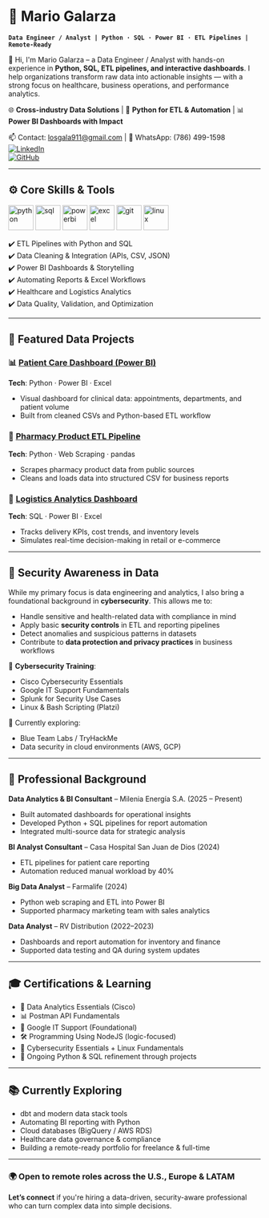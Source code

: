 # 🧭 Mario Galarza  
**`Data Engineer / Analyst | Python · SQL · Power BI · ETL Pipelines | Remote-Ready`**

👋 Hi, I'm Mario Galarza – a Data Engineer / Analyst with hands-on experience in **Python, SQL, ETL pipelines, and interactive dashboards**. I help organizations transform raw data into actionable insights — with a strong focus on healthcare, business operations, and performance analytics.

🌐 **Cross-industry Data Solutions** | 🐍 **Python for ETL & Automation** | 📊 **Power BI Dashboards with Impact**

📫 Contact: [losgala911@gmail.com](mailto:losgala911@gmail.com) | 📱 WhatsApp: (786) 499-1598  
[![LinkedIn](https://img.shields.io/badge/LinkedIn-Data_Profile-blue?logo=linkedin&style=for-the-badge)](https://www.linkedin.com/in/losgala/)  
[![GitHub](https://img.shields.io/badge/GitHub-Data_Projects-black?logo=github&style=for-the-badge)](https://github.com/LosGala)

---

## ⚙️ Core Skills & Tools

<p align="left">
  <img alt="python" width="50px" src="https://cdn.jsdelivr.net/gh/devicons/devicon/icons/python/python-original.svg" />
  <img alt="sql" width="50px" src="https://cdn.jsdelivr.net/gh/devicons/devicon/icons/mysql/mysql-original.svg" />
  <img alt="powerbi" width="50px" src="https://img.icons8.com/color/48/power-bi.png" />
  <img alt="excel" width="50px" src="https://img.icons8.com/color/48/microsoft-excel-2019.png" />
  <img alt="git" width="50px" src="https://cdn.jsdelivr.net/gh/devicons/devicon/icons/git/git-original.svg" />
  <img alt="linux" width="50px" src="https://cdn.jsdelivr.net/gh/devicons/devicon/icons/linux/linux-original.svg" />
</p>

✔️ ETL Pipelines with Python and SQL  
✔️ Data Cleaning & Integration (APIs, CSV, JSON)  
✔️ Power BI Dashboards & Storytelling  
✔️ Automating Reports & Excel Workflows  
✔️ Healthcare and Logistics Analytics  
✔️ Data Quality, Validation, and Optimization

---

## 🚀 Featured Data Projects

### 📊 [Patient Care Dashboard (Power BI)](https://github.com/LosGala/patient-care-dashboard)
**Tech**: Python · Power BI · Excel  
- Visual dashboard for clinical data: appointments, departments, and patient volume  
- Built from cleaned CSVs and Python-based ETL workflow

### 🧪 [Pharmacy Product ETL Pipeline](https://github.com/LosGala/pharmacy-etl)
**Tech**: Python · Web Scraping · pandas  
- Scrapes pharmacy product data from public sources  
- Cleans and loads data into structured CSV for business reports

### 🚚 [Logistics Analytics Dashboard](https://github.com/LosGala/logistics-analysis)
**Tech**: SQL · Power BI · Excel  
- Tracks delivery KPIs, cost trends, and inventory levels  
- Simulates real-time decision-making in retail or e-commerce

---

## 🔐 Security Awareness in Data

While my primary focus is data engineering and analytics, I also bring a foundational background in **cybersecurity**. This allows me to:

- Handle sensitive and health-related data with compliance in mind  
- Apply basic **security controls** in ETL and reporting pipelines  
- Detect anomalies and suspicious patterns in datasets  
- Contribute to **data protection and privacy practices** in business workflows

📘 **Cybersecurity Training**:
- Cisco Cybersecurity Essentials  
- Google IT Support Fundamentals  
- Splunk for Security Use Cases  
- Linux & Bash Scripting (Platzi)

🧪 Currently exploring:  
- Blue Team Labs / TryHackMe  
- Data security in cloud environments (AWS, GCP)

---

## 💼 Professional Background

**Data Analytics & BI Consultant** – Milenia Energía S.A. (2025 – Present)  
- Built automated dashboards for operational insights  
- Developed Python + SQL pipelines for report automation  
- Integrated multi-source data for strategic analysis  

**BI Analyst Consultant** – Casa Hospital San Juan de Dios (2024)  
- ETL pipelines for patient care reporting  
- Automation reduced manual workload by 40%  

**Big Data Analyst** – Farmalife (2024)  
- Python web scraping and ETL into Power BI  
- Supported pharmacy marketing team with sales analytics  

**Data Analyst** – RV Distribution (2022–2023)  
- Dashboards and report automation for inventory and finance  
- Supported data testing and QA during system updates

---

## 🎓 Certifications & Learning

- 📘 Data Analytics Essentials (Cisco)  
- 📊 Postman API Fundamentals  
- 🧠 Google IT Support (Foundational)  
- 🛠️ Programming Using NodeJS (logic-focused)  
- 🧪 Cybersecurity Essentials + Linux Fundamentals  
- 🐍 Ongoing Python & SQL refinement through projects

---

## 📚 Currently Exploring

- dbt and modern data stack tools  
- Automating BI reporting with Python  
- Cloud databases (BigQuery / AWS RDS)  
- Healthcare data governance & compliance  
- Building a remote-ready portfolio for freelance & full-time

---

### 🌍 Open to remote roles across the U.S., Europe & LATAM

**Let’s connect** if you're hiring a data-driven, security-aware professional who can turn complex data into simple decisions.

